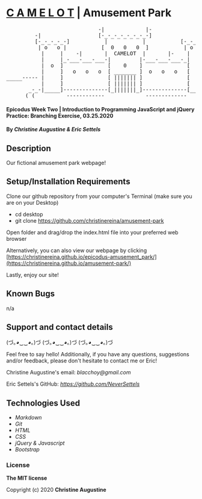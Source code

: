 # [C A M E L O T](hhttps://christinereina.github.io/epicodus-amusement_park/) | Amusement Park
<pre>
                             -|             |-
         -|                  [-_-_-_-_-_-_-_-]                  |-
         [-_-_-_-_-]           |           |           [-_-_-_-_-]
          | o   o |           [  0   0   0  ]           | o   o |
           |     |    -|       |  CAMELOT  |       |-    |     |
           |     |_-___-___-___-|         |-___-___-___-_|     |
           |  o  ]              [    0    ]              [  o  |
           |     ]   o   o   o  [ _______ ]  o   o   o   [     | ----__________
_____----- |     ]              [ ||||||| ]              [     |
           |     ]              [ ||||||| ]              [     |
       _-_-|_____]--------------[_|||||||_]--------------[_____|-_-_
      ( (__________------------_____________-------------_________) )
</pre>

#### Epicodus Week Two | Introduction to Programming JavaScript and jQuery Practice: Branching Exercise, 03.25.2020

#### By _**Christine Augustine & Eric Settels**_

## Description

Our fictional amusement park webpage!

## Setup/Installation Requirements

Clone our github repository from your computer's Terminal (make sure you are on your Desktop)

* cd desktop
* git clone https://github.com/christinereina/amusement-park

Open folder and drag/drop the index.html file into your preferred web browser

Alternatively, you can also view our webpage by clicking [https://christinereina.github.io/epicodus-amusement_park/](https://christinereina.github.io/amusement-park/)

Lastly, enjoy our site!

## Known Bugs

n/a

## Support and contact details

(づ｡◕‿‿◕｡)づ (づ｡◕‿‿◕｡)づ (づ｡◕‿‿◕｡)づ

Feel free to say hello! Additionally, if you have any questions, suggestions and/or feedback, please don't hesitate to contact me or Eric!

Christine Augustine's email:
_blacchoy@gmail.com_

Eric Settels's GitHub:
_https://github.com/NeverSettels_

## Technologies Used

* _Markdown_
* _Git_
* _HTML_
* _CSS_
* _jQuery & Javascript_
* _Bootstrap_  

### License

**The MIT license**

Copyright (c) 2020 **Christine Augustine**
